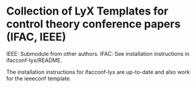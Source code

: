 # Collection of LyX Templates for control theory conference papers (IFAC, IEEE)

IEEE: Submodule from other authors.
IFAC: See installation instructions in ifacconf-lyx/README.

The installation instructions for ifacconf-lyx are up-to-date and also work for the ieeeconf template.
